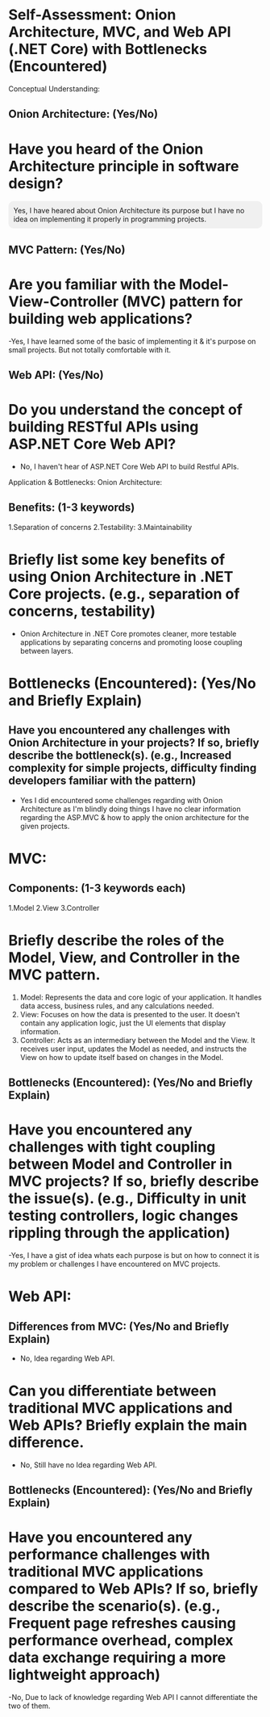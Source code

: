 # Self-Assessment: Onion Architecture, MVC, and Web API (.NET Core) with Bottlenecks (Encountered)
Conceptual Understanding:
 
## Onion Architecture: (Yes/No) 
 
# Have you heard of the Onion Architecture principle in software design?
 
<div style="border-radius: 10px; background-color: #f0f0f0; padding: 10px;">
Yes, I have heared about Onion Architecture its purpose but I have no idea on implementing it properly in programming projects.
</div>
 
## MVC Pattern: (Yes/No) 
 
# Are you familiar with the Model-View-Controller (MVC) pattern for building web applications?
 
 -Yes, I have learned some of the basic of implementing it & it's purpose on small projects. But not totally comfortable with it.
 
## Web API: (Yes/No) 
 
# Do you understand the concept of building RESTful APIs using ASP.NET Core Web API?
 
- No, I haven't hear of ASP.NET Core Web API to build Restful APIs.
 

Application & Bottlenecks:
Onion Architecture:
 
 
## Benefits: (1-3 keywords)

1.Separation of concerns
2.Testability: 
3.Maintainability
 
# Briefly list some key benefits of using Onion Architecture in .NET Core projects. (e.g., separation of concerns, testability)

- Onion Architecture in .NET Core promotes cleaner, more testable applications by separating concerns and promoting loose coupling between layers.

# Bottlenecks (Encountered): (Yes/No and Briefly Explain)
 
## Have you encountered any challenges with Onion Architecture in your projects? If so, briefly describe the bottleneck(s). (e.g., Increased complexity for simple projects, difficulty finding developers familiar with the pattern)
 
- Yes I did encountered some challenges regarding with Onion Architecture as I'm blindly doing things I have no clear information regarding the ASP.MVC & how to apply the onion architecture for the given projects.

# MVC:
 
## Components: (1-3 keywords each)
 
1.Model
2.View
3.Controller

# Briefly describe the roles of the Model, View, and Controller in the MVC pattern.
 
1. Model: Represents the data and core logic of your application. It handles data access, business rules, and any calculations needed.
2. View: Focuses on how the data is presented to the user. It doesn't contain any application logic, just the UI elements that display information.
3. Controller: Acts as an intermediary between the Model and the View. It receives user input, updates the Model as needed, and instructs the View on how to update itself based on changes in the Model.
 
## Bottlenecks (Encountered): (Yes/No and Briefly Explain)
 
 
# Have you encountered any challenges with tight coupling between Model and Controller in MVC projects? If so, briefly describe the issue(s). (e.g., Difficulty in unit testing controllers, logic changes rippling through the application)
 
-Yes, I have a gist of idea whats each purpose is but on how to connect it is my problem or challenges I have encountered on MVC projects.


# Web API:
  
## Differences from MVC: (Yes/No and Briefly Explain)
 
- No, Idea regarding Web API.

# Can you differentiate between traditional MVC applications and Web APIs? Briefly explain the main difference.
 
- No, Still have no Idea regarding Web API.

## Bottlenecks (Encountered): (Yes/No and Briefly Explain)
 
# Have you encountered any performance challenges with traditional MVC applications compared to Web APIs? If so, briefly describe the scenario(s). (e.g., Frequent page refreshes causing performance overhead, complex data exchange requiring a more lightweight approach)

-No, Due to lack of knowledge regarding Web API I cannot differentiate the two of them.
